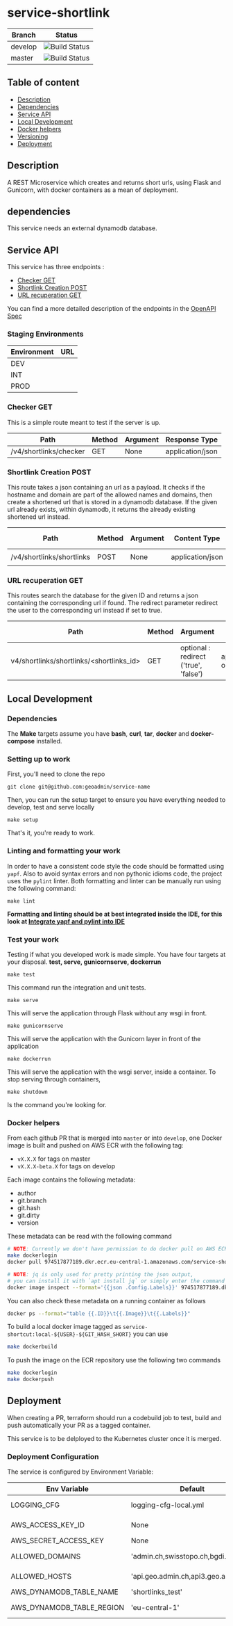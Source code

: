 # service-shortlink

| Branch | Status |
|--------|-----------|
| develop | ![Build Status](https://codebuild.eu-central-1.amazonaws.com/badges?uuid=eyJlbmNyeXB0ZWREYXRhIjoiTzlSRlU5eUZIdlQzb2JDTE9FTXdkNmk0L0d5K0pWMjZLbE00NmtWTjdxS1FFdFpsbVM1QWNqRTgrOGNmNUhib0tjZXRSMUtndTE0dmZ5RDY2blB1K0tNPSIsIml2UGFyYW1ldGVyU3BlYyI6InNUUXlKaU9YUkE1Z0tQci8iLCJtYXRlcmlhbFNldFNlcmlhbCI6MX0%3D&branch=develop) |
| master | ![Build Status](https://codebuild.eu-central-1.amazonaws.com/badges?uuid=eyJlbmNyeXB0ZWREYXRhIjoiTzlSRlU5eUZIdlQzb2JDTE9FTXdkNmk0L0d5K0pWMjZLbE00NmtWTjdxS1FFdFpsbVM1QWNqRTgrOGNmNUhib0tjZXRSMUtndTE0dmZ5RDY2blB1K0tNPSIsIml2UGFyYW1ldGVyU3BlYyI6InNUUXlKaU9YUkE1Z0tQci8iLCJtYXRlcmlhbFNldFNlcmlhbCI6MX0%3D&branch=master) |

## Table of content

- [Description](#description)
- [Dependencies](#dependencies)
- [Service API](#service-api)
- [Local Development](#local-development)
- [Docker helpers](#docker-helpers)
- [Versioning](#versioning)
- [Deployment](#deployment)

## Description

A REST Microservice which creates and returns short urls, using Flask and Gunicorn, with docker containers as a mean of deployment.

## dependencies

This service needs an external dynamodb database.

## Service API

This service has three endpoints : 

- [Checker GET](#checker-get)
- [Shortlink Creation POST](#shortlinks-creation)
- [URL recuperation GET](#url-get)

You can find a more detailed description of the endpoints in the [OpenAPI Spec](openapi.yaml)

### Staging Environments

|Environment | URL |
|------------|-----|
|DEV         |[]()|
|INT         |[]()|
|PROD        |[]()|

### Checker GET

This is a simple route meant to test if the server is up.

| Path | Method | Argument | Response Type |
|------|--------|----------|---------------|
|/v4/shortlinks/checker|GET| None | application/json|


### Shortlink Creation POST

This route takes a json containing an url as a payload. It checks if the hostname and domain are part of the allowed names and domains, 
then create a shortened url that is stored in a dynamodb database. If the given url already exists, within dynamodb, it returns 
the already existing shortened url instead.


| Path | Method | Argument | Content Type | Content | Response Type |
|------|--------|----------|--------------|---------|---------------|
|/v4/shortlinks/shortlinks|POST| None | application/json| `{"url": "https://map.geo.admin.ch}` | application/json |

### URL recuperation GET

This routes search the database for the given ID and returns a json containing the corresponding url if found.
The redirect parameter redirect the user to the corresponding url instead if set to true.

| Path | Method | Argument | Response Type |
|------|--------|----------|---------------|
|v4/shortlinks/shortlinks/<shortlinks_id>|GET| optional : redirect ('true', 'false')| application/json or redirection |

## Local Development

### Dependencies

The **Make** targets assume you have **bash**, **curl**, **tar**, **docker** and **docker-compose** installed.

### Setting up to work

First, you'll need to clone the repo

    git clone git@github.com:geoadmin/service-name

Then, you can run the setup target to ensure you have everything needed to develop, test and serve locally

    make setup

That's it, you're ready to work.

### Linting and formatting your work

In order to have a consistent code style the code should be formatted using `yapf`. Also to avoid syntax errors and non
pythonic idioms code, the project uses the `pylint` linter. Both formatting and linter can be manually run using the
following command:

    make lint

**Formatting and linting should be at best integrated inside the IDE, for this look at
[Integrate yapf and pylint into IDE](https://github.com/geoadmin/doc-guidelines/blob/master/PYTHON.md#yapf-and-pylint-ide-integration)**

### Test your work

Testing if what you developed work is made simple. You have four targets at your disposal. **test, serve, gunicornserve, dockerrun**

    make test

This command run the integration and unit tests.

    make serve

This will serve the application through Flask without any wsgi in front.

    make gunicornserve

This will serve the application with the Gunicorn layer in front of the application

    make dockerrun

This will serve the application with the wsgi server, inside a container.
To stop serving through containers,

    make shutdown

Is the command you're looking for.
### Docker helpers

From each github PR that is merged into `master` or into `develop`, one Docker image is built and pushed on AWS ECR with the following tag:

- `vX.X.X` for tags on master
- `vX.X.X-beta.X` for tags on develop 

Each image contains the following metadata:

- author
- git.branch
- git.hash
- git.dirty
- version

These metadata can be read with the following command

```bash
# NOTE: Currently we don't have permission to do docker pull on AWS ECR
make dockerlogin
docker pull 974517877189.dkr.ecr.eu-central-1.amazonaws.com/service-shortcut:develop.latest

# NOTE: jq is only used for pretty printing the json output,
# you can install it with `apt install jq` or simply enter the command without it
docker image inspect --format='{{json .Config.Labels}}' 974517877189.dkr.ecr.eu-central-1.amazonaws.com/service-shortcut:develop.latest | jq
```

You can also check these metadata on a running container as follows

```bash
docker ps --format="table {{.ID}}\t{{.Image}}\t{{.Labels}}"
```

To build a local docker image tagged as `service-shortcut:local-${USER}-${GIT_HASH_SHORT}` you can
use

```bash
make dockerbuild
```

To push the image on the ECR repository use the following two commands

```bash
make dockerlogin
make dockerpush
```


## Deployment

When creating a PR, terraform should run a codebuild job to test, build and push automatically your PR as a tagged container.

This service is to be delployed to the Kubernetes cluster once it is merged.

### Deployment Configuration

The service is configured by Environment Variable:

| Env Variable | Default               | Description                        |
|--------------|-----------------------|------------------------------------|
| LOGGING_CFG  | logging-cfg-local.yml | Logging configuration file to use. |
| AWS_ACCESS_KEY_ID | None | Necessary credential to access dynamodb        |
| AWS_SECRET_ACCESS_KEY | None | AWS_SECRET_ACCESS_KEY                      | |
| ALLOWED_DOMAINS | 'admin.ch,swisstopo.ch,bgdi.ch' | A comma separated list of allowed domains names |
| ALLOWED_HOSTS | 'api.geo.admin.ch,api3.geo.admin.ch' | a comma separated list of allowed hostnames |
| AWS_DYNAMODB_TABLE_NAME | 'shortlinks_test' | The dynamodb table name |
| AWS_DYNAMODB_TABLE_REGION | 'eu-central-1' | The AWS region in which the table is hosted. |
